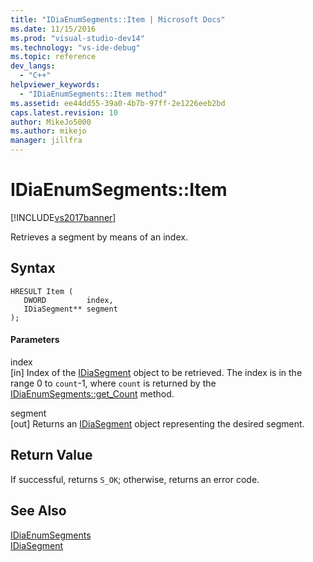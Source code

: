 ```yaml
---
title: "IDiaEnumSegments::Item | Microsoft Docs"
ms.date: 11/15/2016
ms.prod: "visual-studio-dev14"
ms.technology: "vs-ide-debug"
ms.topic: reference
dev_langs: 
  - "C++"
helpviewer_keywords: 
  - "IDiaEnumSegments::Item method"
ms.assetid: ee44dd55-39a0-4b7b-97ff-2e1226eeb2bd
caps.latest.revision: 10
author: MikeJo5000
ms.author: mikejo
manager: jillfra
---
```

# IDiaEnumSegments::Item
[!INCLUDE[vs2017banner](../../includes/vs2017banner.md)]

Retrieves a segment by means of an index.  
  
## Syntax  
  
```cpp#  
HRESULT Item (   
   DWORD         index,  
   IDiaSegment** segment  
);  
```  
  
#### Parameters  
 index  
 [in] Index of the [IDiaSegment](../../debugger/debug-interface-access/idiasegment.md) object to be retrieved. The index is in the range 0 to `count`-1, where `count` is returned by the [IDiaEnumSegments::get_Count](../../debugger/debug-interface-access/idiaenumsegments-get-count.md) method.  
  
 segment  
 [out] Returns an [IDiaSegment](../../debugger/debug-interface-access/idiasegment.md) object representing the desired segment.  
  
## Return Value  
 If successful, returns `S_OK`; otherwise, returns an error code.  
  
## See Also  
 [IDiaEnumSegments](../../debugger/debug-interface-access/idiaenumsegments.md)   
 [IDiaSegment](../../debugger/debug-interface-access/idiasegment.md)
